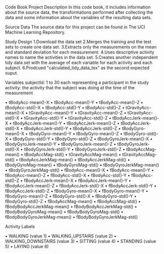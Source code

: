 Code Book
Project Description
In this code book, it includes information about the source data, the transformations performed after collecting the data and some information about the variables of the resulting data sets.

Source Data
The source data for this project can be found in The UCI Machine Learning Repository.

Study Design
1.Download the data set
2.Merges the training and the test sets to create one data set.
3.Extracts only the measurements on the mean and standard deviation for each measurement.
4.Uses descriptive activity names to name the activities in the data set.
5.Creates another independent tidy data set with the average of each variable for each activity and each subject.
6.Prodcued "calculated_tidy_data_tex" as the second expected ouput.


Variables
subjectId: 1 to 30 each representing a participant in the study
activity: the activity that the subject was doing at the time of the measurement
  
  •	tBodyAcc-mean()-X 
  •	tBodyAcc-mean()-Y 
•	tBodyAcc-mean()-Z 
•	tBodyAcc-std()-X 
•	tBodyAcc-std()-Y 
•	tBodyAcc-std()-Z 
•	tGravityAcc-mean()-X 
•	tGravityAcc-mean()-Y 
•	tGravityAcc-mean()-Z 
•	tGravityAcc-std()-X 
•	tGravityAcc-std()-Y 
•	tGravityAcc-std()-Z 
•	tBodyAccJerk-mean()-X 
•	tBodyAccJerk-mean()-Y 
•	tBodyAccJerk-mean()-Z 
•	tBodyAccJerk-std()-X 
•	tBodyAccJerk-std()-Y 
•	tBodyAccJerk-std()-Z 
•	tBodyGyro-mean()-X 
•	tBodyGyro-mean()-Y 
•	tBodyGyro-mean()-Z 
•	tBodyGyro-std()-X 
•	tBodyGyro-std()-Y 
•	tBodyGyro-std()-Z 
•	tBodyGyroJerk-mean()-X 
•	tBodyGyroJerk-mean()-Y 
•	tBodyGyroJerk-mean()-Z 
•	tBodyGyroJerk-std()-X 
•	tBodyGyroJerk-std()-Y 
•	tBodyGyroJerk-std()-Z 
•	tBodyAccMag-mean() 
•	tBodyAccMag-std() 
•	tGravityAccMag-mean() 
•	tGravityAccMag-std()
•	tBodyAccJerkMag-mean() 
•	tBodyAccJerkMag-std() 
•	tBodyGyroMag-mean()
•	tBodyGyroMag-std() 
•	tBodyGyroJerkMag-mean() 
•	tBodyGyroJerkMag-std()
•	fBodyAcc-mean()-X 
•	fBodyAcc-mean()-Y 
•	fBodyAcc-mean()-Z 
•	fBodyAcc-std()-X 
•	fBodyAcc-std()-Y 
•	fBodyAcc-std()-Z 
•	fBodyAccJerk-mean()-X 
•	fBodyAccJerk-mean()-Y 
•	fBodyAccJerk-mean()-Z 
•	fBodyAccJerk-std()-X 
•	fBodyAccJerk-std()-Y 
•	fBodyAccJerk-std()-Z 
•	fBodyGyro-mean()-X 
•	fBodyGyro-mean()-Y 
•	fBodyGyro-mean()-Z 
•	fBodyGyro-std()-X 
•	fBodyGyro-std()-Y 
•	fBodyGyro-std()-Z 
•	fBodyAccMag-mean() 
•	fBodyAccMag-std() 
•	fBodyBodyAccJerkMag-mean() 
•	fBodyBodyAccJerkMag-std() 
•	fBodyBodyGyroMag-mean() 
•	fBodyBodyGyroMag-std() 
•	fBodyBodyGyroJerkMag-mean() 
•	fBodyBodyGyroJerkMag-std() 


Activity Labels

•	WALKING (value 1)
•	WALKING_UPSTAIRS (value 2)
•	WALKING_DOWNSTAIRS (value 3)
•	SITTING (value 4)
•	STANDING (value 5)
•	LAYING (value 6)
